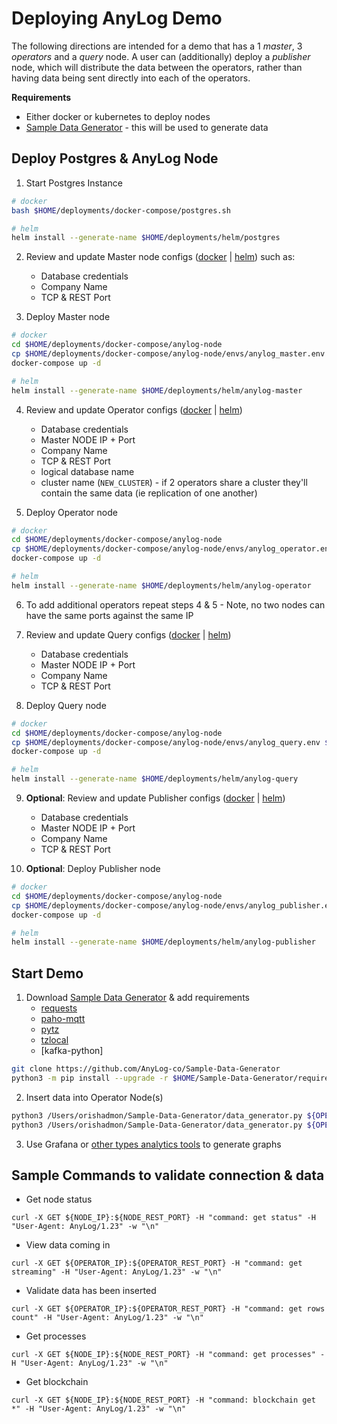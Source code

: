 # Deploying AnyLog Demo

The following directions are intended for a demo that has a 1 _master_, 3 _operators_ and a _query_ node. A user can (additionally)
deploy a _publisher_ node, which will distribute the data between the operators, rather than having data being sent directly into
each of the operators. 

**Requirements**
* Either docker or kubernetes to deploy nodes
* [Sample Data Generator](https://github.com/AnyLog-co/Sample-Data-Generator) - this will be used to generate data

## Deploy Postgres & AnyLog Node
1. Start Postgres Instance
```bash
# docker 
bash $HOME/deployments/docker-compose/postgres.sh

# helm
helm install --generate-name $HOME/deployments/helm/postgres 
```

2. Review and update Master node configs ([docker](docker-compose/anylog-node/envs/anylog_master.env) | [helm](helm/anylog-master/templates/master.yaml)) such as: 
    * Database credentials 
    * Company Name
    * TCP & REST Port 

3. Deploy Master node 
```bash
# docker
cd $HOME/deployments/docker-compose/anylog-node
cp $HOME/deployments/docker-compose/anylog-node/envs/anylog_master.env $HOME/deployments/docker-compose/anylog-node/envs/anylog_node.env
docker-compose up -d 

# helm
helm install --generate-name $HOME/deployments/helm/anylog-master
```

4. Review and update Operator configs ([docker](docker-compose/anylog-node/envs/anylog_operator.env) | [helm](helm/anylog-operator))
   * Database credentials
   * Master NODE IP + Port
   * Company Name
   * TCP & REST Port 
   * logical database name
   * cluster name (`NEW_CLUSTER`) - if 2 operators share a cluster they'll contain the same data (ie replication of one another)

5. Deploy Operator node
```bash
# docker
cd $HOME/deployments/docker-compose/anylog-node
cp $HOME/deployments/docker-compose/anylog-node/envs/anylog_operator.env $HOME/deployments/docker-compose/anylog-node/envs/anylog_node.env
docker-compose up -d 

# helm
helm install --generate-name $HOME/deployments/helm/anylog-operator
```

6. To add additional operators repeat steps 4 & 5 - Note, no two nodes can have the same ports against the same IP   
 

7. Review and update Query configs ([docker](docker-compose/anylog-node/envs/anylog_query.env) | [helm](helm/anylog-query))
   * Database credentials 
   * Master NODE IP + Port
   * Company Name
   * TCP & REST Port


8. Deploy Query node
```bash
# docker
cd $HOME/deployments/docker-compose/anylog-node
cp $HOME/deployments/docker-compose/anylog-node/envs/anylog_query.env $HOME/deployments/docker-compose/anylog-node/envs/anylog_query.env
docker-compose up -d 

# helm
helm install --generate-name $HOME/deployments/helm/anylog-query
```

9. **Optional**: Review and update Publisher configs ([docker](docker-compose/anylog-node/envs/anylog_publisher.env) | [helm](helm/anylog-publisher))
   * Database credentials 
   * Master NODE IP + Port
   * Company Name
   * TCP & REST Port


10. **Optional**: Deploy Publisher node
```bash
# docker
cd $HOME/deployments/docker-compose/anylog-node
cp $HOME/deployments/docker-compose/anylog-node/envs/anylog_publisher.env $HOME/deployments/docker-compose/anylog-node/envs/anylog_query.env
docker-compose up -d 

# helm
helm install --generate-name $HOME/deployments/helm/anylog-publisher
```

## Start Demo
1. Download [Sample Data Generator](https://github.com/AnyLog-co/Sample-Data-Generator) & add requirements  
   * [requests](https://pypi.org/project/requests)
   * [paho-mqtt](https://pypi.org/project/paho-mqtt/)
   * [pytz](https://pypi.org/project/pytz/)
   * [tzlocal](https://pypi.org/project/tzlocal/) 
   * [kafka-python]
```bash
git clone https://github.com/AnyLog-co/Sample-Data-Generator
python3 -m pip install --upgrade -r $HOME/Sample-Data-Generator/requirements.txt
```

2. Insert data into Operator Node(s)
```bash 
python3 /Users/orishadmon/Sample-Data-Generator/data_generator.py ${OPERATOR_1_IP}:${OPERATOR_1_REST_PORT},${OPERATOR_2_IP}:${OPERATOR_2_REST_PORT},${OPERATOR_3_IP}:${OPERATOR_3_REST_PORT} power post test --topic power1  --repeat 10
python3 /Users/orishadmon/Sample-Data-Generator/data_generator.py ${OPERATOR_1_IP}:${OPERATOR_1_BROKER_PORT} synchrophasor mqtt test --topic power2
```

3. Use Grafana or [other types analytics tools](https://github.com/AnyLog-co/documentation/tree/master/northbound%20connectors) to generate graphs


## Sample Commands to validate connection & data
* Get node status
```commandline
curl -X GET ${NODE_IP}:${NODE_REST_PORT} -H "command: get status" -H "User-Agent: AnyLog/1.23" -w "\n"
```

* View data coming in
```commandline
curl -X GET ${OPERATOR_IP}:${OPERATOR_REST_PORT} -H "command: get streaming" -H "User-Agent: AnyLog/1.23" -w "\n"
```

* Validate data has been inserted
```commandline
curl -X GET ${OPERATOR_IP}:${OPERATOR_REST_PORT} -H "command: get rows count" -H "User-Agent: AnyLog/1.23" -w "\n"
```

* Get processes 
```commandline
curl -X GET ${NODE_IP}:${NODE_REST_PORT} -H "command: get processes" -H "User-Agent: AnyLog/1.23" -w "\n"
```

* Get blockchain
```commandline
curl -X GET ${NODE_IP}:${NODE_REST_PORT} -H "command: blockchain get *" -H "User-Agent: AnyLog/1.23" -w "\n"
```